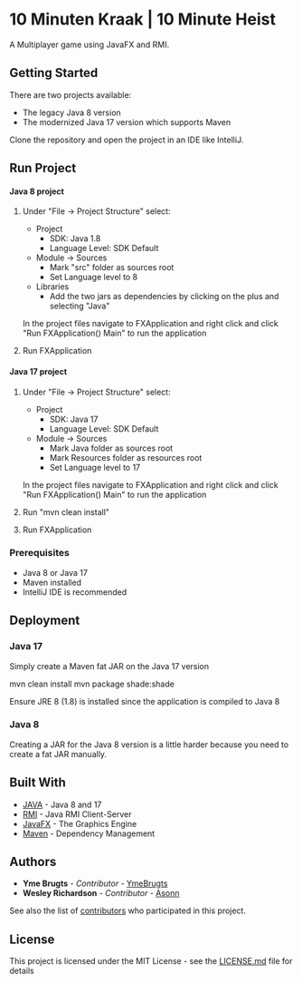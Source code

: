 
# 10 Minuten Kraak | 10 Minute Heist

A Multiplayer game using JavaFX and RMI.

## Getting Started

There are two projects available:
- The legacy Java 8 version 
- The modernized Java 17 version which supports Maven

Clone the repository and open the project in an IDE like IntelliJ.

## Run Project

#### Java 8 project
1. Under "File -> Project Structure" select:
   - Project
       - SDK: Java 1.8
       - Language Level: SDK Default
   - Module -> Sources
       - Mark "src" folder as sources root 
	   - Set Language level to 8
   - Libraries 
       - Add the two jars as dependencies by clicking on the plus and selecting "Java"

   In the project files navigate to FXApplication and right click and click "Run FXApplication() Main" to run the application
2. Run FXApplication

#### Java 17 project
1. Under "File -> Project Structure" select:
   - Project
       - SDK: Java 17
       - Language Level: SDK Default
   - Module -> Sources
       - Mark Java folder as sources root 
       - Mark Resources folder as resources root
	   - Set Language level to 17

    In the project files navigate to FXApplication and right click and click "Run FXApplication() Main" to run the application

2. Run "mvn clean install"
3. Run FXApplication


### Prerequisites
- Java 8 or Java 17
- Maven installed
- IntelliJ IDE is recommended

## Deployment

### Java 17
Simply create a Maven fat JAR on the Java 17 version

mvn clean install
mvn package shade:shade

Ensure JRE 8 (1.8) is installed since the application is compiled to Java 8

### Java 8
Creating a JAR for the Java 8 version is a little harder because you need to create a fat JAR manually.

## Built With
* [JAVA](https://www.java.com/nl/) - Java 8 and 17
* [RMI](https://docs.oracle.com/javase/tutorial/rmi/overview.html) - Java RMI Client-Server
* [JavaFX](https://gluonhq.com/products/javafx/) - The Graphics Engine
* [Maven](https://maven.apache.org/) - Dependency Management

## Authors

* **Yme Brugts** - *Contributor* - [YmeBrugts](https://github.com/ymebrugts/)
* **Wesley Richardson** - *Contributor* - [Asonn](https://github.com/asonn)

See also the list of [contributors](https://github.com/ymebrugts/10-Minuten-Kraak/contributors) who participated in this project.

## License

This project is licensed under the MIT License - see the [LICENSE.md](LICENSE.md) file for details
